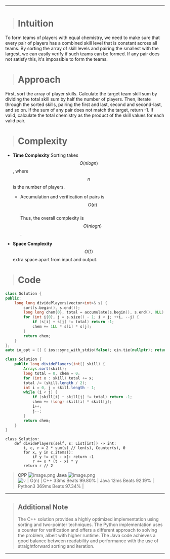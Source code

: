 #

---

> # Intuition
To form teams of players with equal chemistry, we need to make sure that every pair of players has a combined skill level that is constant across all teams. By sorting the array of skill levels and pairing the smallest with the largest, we can easily verify if such teams can be formed. If any pair does not satisfy this, it's impossible to form the teams.

> # Approach
First, sort the array of player skills. Calculate the target team skill sum by dividing the total skill sum by half the number of players. Then, iterate through the sorted skills, pairing the first and last, second and second-last, and so on. If the sum of any pair does not match the target, return -1. If valid, calculate the total chemistry as the product of the skill values for each valid pair.

> # Complexity
- **Time Complexity** Sorting takes $$O(n log n)$$, where $$n$$ is the number of players.  
  - Accumulation and verification of pairs is $$O(n)$$.  
  Thus, the overall complexity is $$O(n log n)$$.
  
- **Space Complexity** $$O(1)$$ extra space apart from input and output.

> # Code
```cpp []
class Solution {
public:
    long long dividePlayers(vector<int>& s) {
        sort(s.begin(), s.end());
        long long chem{0}, total = accumulate(s.begin(), s.end(), 0LL) / (s.size() / 2);
        for (int i{0}, j = s.size() - 1; i < j; ++i, --j) {
            if (s[i] + s[j] != total) return -1;
            chem += 1LL * s[i] * s[j];
        }
        return chem;
    }
};
auto io_opt = [] { ios::sync_with_stdio(false); cin.tie(nullptr); return 0; }();
```
```java []
class Solution {
    public long dividePlayers(int[] skill) {
        Arrays.sort(skill);
        long total = 0, chem = 0;
        for (int x : skill) total += x;
        total /= (skill.length / 2);
        int i = 0, j = skill.length - 1;
        while (i < j) {
            if (skill[i] + skill[j] != total) return -1;
            chem += (long) skill[i] * skill[j];
            i++;
            j--;
        }
        return chem;
    }
}
```
```python3 []
class Solution:
    def dividePlayers(self, s: List[int]) -> int:
        t, c, r = 2 * sum(s) // len(s), Counter(s), 0
        for x, y in c.items():
            if y != c[t - x]: return -1
            r += x * (t - x) * y
        return r // 2
```

> **CPP** 
> ![image.png](https://assets.leetcode.com/users/images/3ae9b1c9-9a3e-487d-b612-b19ec41eaf06_1728012434.9581645.png)
> **Java**
> ![image.png](https://assets.leetcode.com/users/images/6bdb7fbf-a66b-4bd2-9834-e378d61d4d18_1728012473.7350414.png)
![💡 | O(n) | C++ 33ms Beats 99.80% | Java 12ms Beats 92.19% | Python3 369ms Beats 97.34% |](https://leetcode.com/problems/divide-players-into-teams-of-equal-skill/description/?envType=daily-question&envId=2024-10-04)

---

> ## **Additional Note**
> The C++ solution provides a highly optimized implementation using sorting and two-pointer techniques. The Python implementation uses a counter for verification and offers a different approach to solving the problem, albeit with higher runtime. The Java code achieves a good balance between readability and performance with the use of straightforward sorting and iteration.

---

